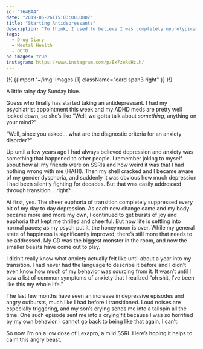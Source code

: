 ```yaml
---
id: "764BA4"
date: "2019-05-26T15:03:00.000Z"
title: "Starting Antidepressants"
description: "To think, I used to believe I was completely neurotypical."
tags:
  - Drug Diary
  - Mental Health
  - OOTD
no-images: true
instagram: https://www.instagram.com/p/Bx7zeRcHcLh/
---
```

{!{
  {{import '~/img' images.[1]
    className="card span3 right"
  }}
}!}

A little rainy day Sunday blue. ⁣

Guess who finally has started taking an antidepressant. I had my psychiatrist appointment this week and my ADHD meds are pretty well locked down, so she’s like “Well, we gotta talk about *something*, anything on your mind?”⁣

“Well, since you asked… what are the diagnostic criteria for an anxiety disorder?”⁣

Up until a few years ago I had always believed depression and anxiety was something that happened to other people. I remember joking to myself about how all my friends were on SSRIs and how weird it was that I had nothing wrong with me (HAH!). Then my shell cracked and I became aware of my gender dysphoria, and suddenly it was obvious how much depression I had been silently fighting for decades. But that was easily addressed through transition… right?⁣

At first, yes. The sheer euphoria of transition completely suppressed every bit of my day to day depression. As each new change came and my body became more and more my own, I continued to get bursts of joy and euphoria that kept me thrilled and cheerful. But now life is settling into normal paces; as my psych put it, the honeymoon is over. While my general state of happiness is significantly improved, there’s still more that needs to be addressed. My GD was the biggest monster in the room, and now the smaller beasts have come out to play.⁣

I didn’t really know what anxiety actually felt like until about a year into my transition. I had never had the language to describe it before and I didn’t even know how much of my behavior was sourcing from it. It wasn’t until I saw a list of common symptoms of anxiety that I realized “oh shit, I’ve been like this my whole life.”⁣

The last few months have seen an increase in depressive episodes and angry outbursts, much like I had before I transitioned. Loud noises are especially triggering, and my son’s crying sends me into a tailspin all the time. One such episode sent me into a crying fit because I was so horrified by my own behavior. I cannot go back to being like that again, I can’t.⁣

So now I’m on a low dose of Lexapro, a mild SSRI. Here’s hoping it helps to calm this angry beast.
